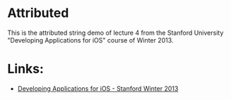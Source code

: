 Attributed
==============

This is the attributed string demo of lecture 4 from the Stanford University "Developing Applications for iOS" course of Winter 2013.

Links:
==============
* [Developing Applications for iOS - Stanford Winter 2013][link]

[link]: https://itunes.apple.com/ro/course/coding-together-developing/id593208016
